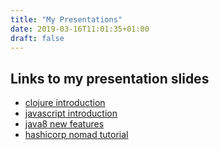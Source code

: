```yaml
---
title: "My Presentations"
date: 2019-03-16T11:01:35+01:00
draft: false
---
```



## Links to my presentation slides

* [clojure introduction](http://gerlacdt.github.io/slides/clojure-introduction/slides/index.html)
* [javascript introduction](http://gerlacdt.github.io/slides/javascript-introduction/slides/index.html)
* [java8 new features](http://gerlacdt.github.io/slides/java8-introduction/slides/index.html)
* [hashicorp nomad tutorial](http://gerlacdt.github.io/slides/nomad-scheduler/slides/index.html)
